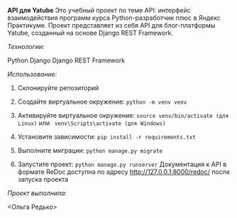 **API для Yatube**
Это учебный проект по теме API: интерфейс взаимодействия программ курса Python-разработчик плюс в Яндекс Практикуме. Проект представляет из себя API для блог-платформы Yatube, созданный на основе Django REST Framework.

*Технологии:*

Python
Django
Django REST Framework

*Использование:*

1. Склонируйте репозиторий

2. Создайте виртуальное окружение:
```python -m venv venv```

3. Активируйте виртуальное окружение:
``` source venv/bin/activate (для Linux) ```
 или 
``` venv\Scripts\activate (для Windows)```

4. Установите зависимости: 
```pip install -r requirements.txt```

5. Выполните миграции: 
```python manage.py migrate```

6. Запустите проект: 
```python manage.py runserver```
Документация к API в формате ReDoc доступна по адресу
 http://127.0.0.1:8000/redoc/ после запуска проекта

*Проект выполнила:*

<Ольга Редько>
